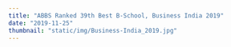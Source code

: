 ```yaml
---
title: "ABBS Ranked 39th Best B-School, Business India 2019"
date: "2019-11-25"
thumbnail: "static/img/Business-India_2019.jpg"
---
```



